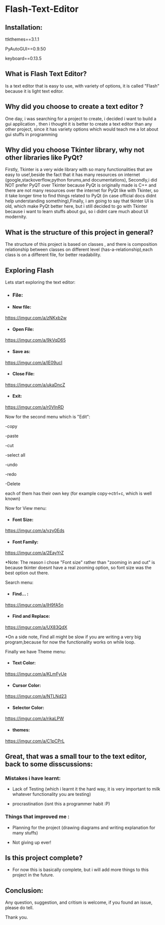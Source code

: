 # Flash-Text-Editor

## Installation:

ttkthemes==3.1.1

PyAutoGUI==0.9.50

keyboard==0.13.5

## What is Flash Text Editor?
Is a text editor that is easy to use, with variety of options, it is called "Flash" because it is light text editor.

## Why did you choose to create a text editor ?
One day, i was searching for a project to create, i decided i want to build a gui application , then i thought it is better to create a text editor than any other project, since it has variety options which would teach me a lot about gui stuffs in programming
## Why did you choose Tkinter library, why not other libraries like PyQt?
Firstly, Tkinter is a very wide library with so many functionalities that are easy to use!,beside the fact that it has many resources on internet (google,stackoverflow,python forums,and documentations), Secondly,i did NOT prefer PyQT over Tkinter because PyQt is originally made is C++ and there are not many resources over the internet for PyQt like with Tkinter, so it take longer time to find things related to PyQt (in case official docs didnt help understanding something),Finally, i am going to say that tkinter UI is old, which make PyQt better here, but i still decided to go with Tkinter because i want to learn stuffs about gui, so i didnt care much about UI modernity.

## What is the structure of this project in general?
The structure of this project is based on classes , and there is composition relationship between classes on different level (has-a-relationship),each class is on a different file, for better readability.

## Exploring Flash
Lets start exploring the text editor:
- ### File:
- #### New file:
https://imgur.com/a/zNKxb2w
- #### Open File:
https://imgur.com/a/9kVqD65
- #### Save as:
https://imgur.com/a/IE09ucI
- #### Close File:
https://imgur.com/a/ukaDncZ
- #### Exit:
https://imgur.com/a/r0VInRD


Now for the second menu which is "Edit":


-copy

-paste

-cut

-select all

-undo

-redo

-Delete

each of them has their own key (for example copy->ctrl+c, which is well known)


Now for View menu:

- #### Font Size:
https://imgur.com/a/vzy0Eds

- #### Font Family:
https://imgur.com/a/2EayYrZ

*Note: The reason i chose "Font size" rather than "zooming in and out" is because tkinter doesnt have a real zooming option, so font size was the best option out there.


Search menu:

- #### Find... :
https://imgur.com/a/lH9fA5n

- #### Find and Replace:
https://imgur.com/a/UX83QdX

*On a side note, Find all might be slow if you are writing a very big program,because for now the functionality works on while loop.

Finally we have Theme menu:
- #### Text Color:
https://imgur.com/a/KLmFyUe


- #### Cursor Color:
https://imgur.com/a/NTLNd23

- #### Selector Color:
https://imgur.com/a/rikaLPW

- #### themes:
https://imgur.com/a/C1pCPrL


## Great, that was a small tour to the text editor, back to some disscussions:
### Mistakes i have learnt:

- Lack of Testing (which i learnt it the hard way, it is very important to milk whatever functionality you are testing)

- procrastination (isnt this a programmer habit :P)

### Things that improved me :

- Planning for the project (drawing diagrams and writing explanation for many stuffs)

- Not giving up ever!


## Is this project complete?

- For now this is basically complete, but i will add more things to this project in the future.


## Conclusion:
Any question, suggestion, and critism is welcome, if you found an issue, please do tell.




Thank you.
